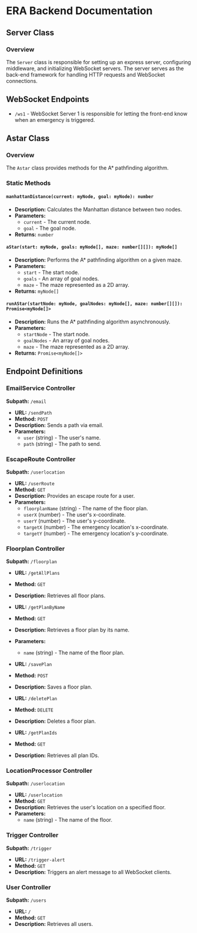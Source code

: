 # ERA Backend Documentation

## Server Class

### Overview

The `Server` class is responsible for setting up an express server, configuring middleware, and initializing WebSocket servers. The server serves as the back-end framework for handling HTTP requests and WebSocket connections.

## WebSocket Endpoints

- `/ws1` - WebSocket Server 1 is responsible for letting the front-end know when an emergency is triggered.

## Astar Class

### Overview

The `Astar` class provides methods for the A* pathfinding algorithm.

### Static Methods

#### `manhattanDistance(current: myNode, goal: myNode): number`
- **Description:** Calculates the Manhattan distance between two nodes.
- **Parameters:**
  - `current` - The current node.
  - `goal` - The goal node.
- **Returns:** `number`

#### `aStar(start: myNode, goals: myNode[], maze: number[][]): myNode[]`
- **Description:** Performs the A* pathfinding algorithm on a given maze.
- **Parameters:**
  - `start` - The start node.
  - `goals` - An array of goal nodes.
  - `maze` - The maze represented as a 2D array.
- **Returns:** `myNode[]`

#### `runAStar(startNode: myNode, goalNodes: myNode[], maze: number[][]): Promise<myNode[]>`
- **Description:** Runs the A* pathfinding algorithm asynchronously.
- **Parameters:**
  - `startNode` - The start node.
  - `goalNodes` - An array of goal nodes.
  - `maze` - The maze represented as a 2D array.
- **Returns:** `Promise<myNode[]>`

## Endpoint Definitions

### EmailService Controller

 **Subpath:** `/email`

- **URL:** `/sendPath`
- **Method:** `POST`
- **Description:** Sends a path via email.
- **Parameters:** 
  - `user` (string) - The user's name.
  - `path` (string) - The path to send.
  
### EscapeRoute Controller

 **Subpath:** `/userlocation`

- **URL:** `/userRoute`
- **Method:** `GET`
- **Description:** Provides an escape route for a user.
- **Parameters:** 
  - `floorplanName` (string) - The name of the floor plan.
  - `userX` (number) - The user's x-coordinate.
  - `userY` (number) - The user's y-coordinate.
  - `targetX` (number) - The emergency location's x-coordinate.
  - `targetY` (number) - The emergency location's y-coordinate.

### Floorplan Controller 
 
 **Subpath:** `/floorplan`

- **URL:** `/getAllPlans`
- **Method:** `GET`
- **Description:** Retrieves all floor plans.

- **URL:** `/getPlanByName`
- **Method:** `GET`
- **Description:** Retrieves a floor plan by its name.
- **Parameters:** 
  - `name` (string) - The name of the floor plan.

- **URL:** `/savePlan`
- **Method:** `POST`
- **Description:** Saves a floor plan.

- **URL:** `/deletePlan`
- **Method:** `DELETE`
- **Description:** Deletes a floor plan.

- **URL:** `/getPlanIds`
- **Method:** `GET`
- **Description:** Retrieves all plan IDs.

### LocationProcessor Controller

 **Subpath:** `/userlocation`

- **URL:** `/userlocation`
- **Method:** `GET`
- **Description:** Retrieves the user's location on a specified floor.
- **Parameters:** 
  - `name` (string) - The name of the floor.

### Trigger Controller

 **Subpath:** `/trigger`

- **URL:** `/trigger-alert`
- **Method:** `GET`
- **Description:** Triggers an alert message to all WebSocket clients.

### User Controller

 **Subpath:** `/users`

- **URL:** `/`
- **Method:** `GET`
- **Description:** Retrieves all users.
